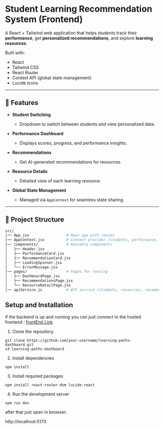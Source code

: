 # Student Learning Recommendation System (Frontend) 

A React + Tailwind web application that helps students track their **performance**, get **personalized recommendations**, and explore **learning resources**.  

Built with:  
- React  
- Tailwind CSS  
- React Router  
- Context API (global state management)  
- Lucide Icons  

---

## 🚀 Features  

- **Student Switching**  
  - Dropdown to switch between students and view personalized data.  

- **Performance Dashboard**  
  - Displays scores, progress, and performance insights.  

- **Recommendations**  
  - Get AI-generated recommendations for resources.  

- **Resource Details**  
  - Detailed view of each learning resource.  

- **Global State Management**  
  - Managed via `AppContext` for seamless state sharing.  

---

## 📂 Project Structure  

```bash
src/
│── App.jsx                 # Main app with routes
│── AppContext.jsx          # Context provider (students, performance, resources)
│── components/             # Reusable components
│   ├── Header.jsx
│   ├── PerformanceCard.jsx
│   ├── RecommendationCard.jsx
│   ├── LoadingSpinner.jsx
│   └── ErrorMessage.jsx
│── pages/                  # Pages for routing
│   ├── DashboardPage.jsx
│   ├── RecommendationsPage.jsx
│   └── ResourceDetailPage.jsx
│── apiService.js           # API service (students, resources, recommendations)
```
## Setup and Installation

if the backend is up and running you can just connect to the hosted frontend : [frontEnd Link](https://webq-react-frontend.vercel.app)

1. Clone the repository

```
git clone https://github.com/your-username/learning-paths-dashboard.git
cd learning-paths-dashboard
```

2. Install dependencies

```
npm install

```

3. Install required packages

```
npm install react-router-dom lucide-react
```


4. Run the development server

```
npm run dev
```
after that just open in browser:

http://localhost:5173

